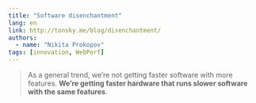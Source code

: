 ```yaml
---
title: "Software disenchantment"
lang: en
link: http://tonsky.me/blog/disenchantment/
authors:
  - name: "Nikita Prokopov"
tags: [innovation, WebPerf]
---
```


> As a general trend, we’re not getting faster software with more features. **We’re getting faster hardware that runs slower software with the same features**.
